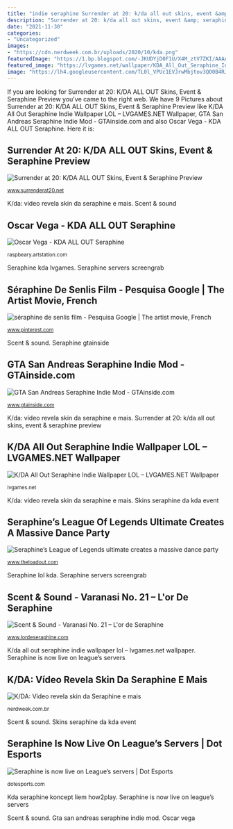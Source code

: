 ```yaml
---
title: "indie seraphine Surrender at 20: k/da all out skins, event &amp; seraphine preview"
description: "Surrender at 20: k/da all out skins, event &amp; seraphine preview"
date: "2021-11-30"
categories:
- "Uncategorized"
images:
- "https://cdn.nerdweek.com.br/uploads/2020/10/kda.png"
featuredImage: "https://1.bp.blogspot.com/-JKUDYjD0F1U/X4M_ztV7ZKI/AAAAAAABtx0/PdArFR9SRYsrAp3hd2M_LEO-RdFAXmCLACLcBGAsYHQ/s1920/4.png"
featured_image: "https://lvgames.net/wallpaper/KDA_All_Out_Seraphine_Indie_Wallpaper_LOL_1080x1920.jpg"
image: "https://lh4.googleusercontent.com/TL0l_VPUc1EVJrwMbjtov3QO0B4RJHXrUHVRgy9OfTZ4n2qcCo7KmevcVJXQqaIY1-dZoRJPy_tfh8joZwFKWtWHU7kSl2agw6rda3TiAqXQjkeISbK4uAJ7KU9hBDFFjYPnCUuR"
---
```


If you are looking for Surrender at 20: K/DA ALL OUT Skins, Event &amp; Seraphine Preview you've came to the right web. We have 9 Pictures about Surrender at 20: K/DA ALL OUT Skins, Event &amp; Seraphine Preview like K/DA All Out Seraphine Indie Wallpaper LOL – LVGAMES.NET Wallpaper, GTA San Andreas Seraphine Indie Mod - GTAinside.com and also Oscar Vega - KDA ALL OUT Seraphine. Here it is:

## Surrender At 20: K/DA ALL OUT Skins, Event &amp; Seraphine Preview

![Surrender at 20: K/DA ALL OUT Skins, Event &amp; Seraphine Preview](https://1.bp.blogspot.com/-JKUDYjD0F1U/X4M_ztV7ZKI/AAAAAAABtx0/PdArFR9SRYsrAp3hd2M_LEO-RdFAXmCLACLcBGAsYHQ/s1920/4.png "Oscar vega")

<small>www.surrenderat20.net</small>

K/da: vídeo revela skin da seraphine e mais. Scent &amp; sound

## Oscar Vega - KDA ALL OUT Seraphine

![Oscar Vega - KDA ALL OUT Seraphine](https://cdnb.artstation.com/p/assets/images/images/032/017/363/large/oscar-vega-1-flat.jpg?1605229338 "Séraphine de senlis film")

<small>raspbeary.artstation.com</small>

Seraphine kda lvgames. Seraphine servers screengrab

## Séraphine De Senlis Film - Pesquisa Google | The Artist Movie, French

![séraphine de senlis film - Pesquisa Google | The artist movie, French](https://i.pinimg.com/originals/a8/c8/40/a8c84070fd49b74d1decfc55ad1ac7f0.jpg "Varanasi seraphine")

<small>www.pinterest.com</small>

Scent &amp; sound. Seraphine gtainside

## GTA San Andreas Seraphine Indie Mod - GTAinside.com

![GTA San Andreas Seraphine Indie Mod - GTAinside.com](https://www.gtainside.com/downloads/picr/2020-12/1606943424_Screenshot_1653.jpg "Varanasi seraphine")

<small>www.gtainside.com</small>

K/da: vídeo revela skin da seraphine e mais. Surrender at 20: k/da all out skins, event &amp; seraphine preview

## K/DA All Out Seraphine Indie Wallpaper LOL – LVGAMES.NET Wallpaper

![K/DA All Out Seraphine Indie Wallpaper LOL – LVGAMES.NET Wallpaper](https://lvgames.net/wallpaper/KDA_All_Out_Seraphine_Indie_Wallpaper_LOL_1080x1920.jpg "Scent &amp; sound")

<small>lvgames.net</small>

K/da: vídeo revela skin da seraphine e mais. Skins seraphine da kda event

## Seraphine’s League Of Legends Ultimate Creates A Massive Dance Party

![Seraphine’s League of Legends ultimate creates a massive dance party](https://www.theloadout.com/wp-content/uploads/2020/10/LoL-seraphine-rising-star-768x432.jpg "Surrender at 20: k/da all out skins, event &amp; seraphine preview")

<small>www.theloadout.com</small>

Seraphine lol kda. Seraphine servers screengrab

## Scent &amp; Sound - Varanasi No. 21 – L&#039;or De Seraphine

![Scent &amp; Sound - Varanasi No. 21 – L&#039;or de Seraphine](http://cdn.shopify.com/s/files/1/0139/0218/4502/articles/varanasi_grande.jpg?v=1566141822 "Scent &amp; sound")

<small>www.lordeseraphine.com</small>

K/da all out seraphine indie wallpaper lol – lvgames.net wallpaper. Seraphine is now live on league’s servers

## K/DA: Vídeo Revela Skin Da Seraphine E Mais

![K/DA: Vídeo revela skin da Seraphine e mais](https://cdn.nerdweek.com.br/uploads/2020/10/kda.png "Scent &amp; sound")

<small>nerdweek.com.br</small>

Scent &amp; sound. Skins seraphine da kda event

## Seraphine Is Now Live On League’s Servers | Dot Esports

![Seraphine is now live on League’s servers | Dot Esports](https://lh4.googleusercontent.com/TL0l_VPUc1EVJrwMbjtov3QO0B4RJHXrUHVRgy9OfTZ4n2qcCo7KmevcVJXQqaIY1-dZoRJPy_tfh8joZwFKWtWHU7kSl2agw6rda3TiAqXQjkeISbK4uAJ7KU9hBDFFjYPnCUuR "Seraphine is now live on league’s servers")

<small>dotesports.com</small>

Kda seraphine koncept liem how2play. Seraphine is now live on league’s servers

Scent &amp; sound. Gta san andreas seraphine indie mod. Oscar vega
